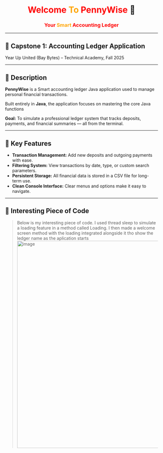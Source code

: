 <h1 align="center">
  <span style="color:red;">Welcome</span>
  <span style="color:orange;">To</span>
  <span style="color:red;">PennyWise</span> 🎈  
</h1>

<h3 align="center">
  <span style="color:red;">Your</span>
  <span style="color:orange;">Smart</span>
  <span style="color:red;">Accounting Ledger</span>
</h3>

---

## 💼 Capstone 1: Accounting Ledger Application  
Year Up United (Bay Bytes) – Technical Academy, Fall 2025  

---

## 📝 Description
**PennyWise** is a Smart accounting ledger Java application used to manage personal financial transactions. 

Built entirely in **Java**, the application focuses on mastering the core Java functions

**Goal:** To simulate a professional ledger system that tracks deposits, payments, and financial summaries — all from the terminal.

---

## 🔑 Key Features
- **Transaction Management:** Add new deposits and outgoing payments with ease.  
- **Filtering System:** View transactions by date, type, or custom search parameters.  
- **Persistent Storage:** All financial data is stored in a CSV file for long-term use.  
- **Clean Console Interface:** Clear menus and options make it easy to navigate.

---

## 💭 Interesting Piece of Code

>Below is my interesting piece of code. I used thread sleep to simulate a loading feature in a method called Loading. I then made a welcome screen method with the loading integrated alongside it tho show the ledger name as the aplication starts
><img width="1401" height="683" alt="image" src="https://github.com/user-attachments/assets/fd58b990-2d2d-44e0-bdc5-7a944fe20dda" />

